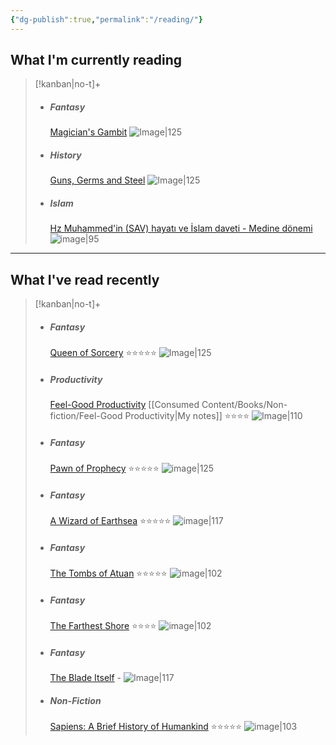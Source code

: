 ```yaml
---
{"dg-publish":true,"permalink":"/reading/"}
---
```


## What I'm currently reading
> [!kanban|no-t]+ 
> - ##### Fantasy
> 	[Magician's Gambit](https://www.goodreads.com/book/show/44688.Magician_s_Gambit)
> 	![Image|125](https://m.media-amazon.com/images/I/71BI-HVZv3L._AC_UF1000,1000_QL80_.jpg)
> - ##### History
>	[Guns, Germs and Steel](https://www.goodreads.com/book/show/1842.Guns_Germs_and_Steel?ac=1&from_search=true&qid=mYjexH7l3b&rank=1)
>	![Image|125](https://m.media-amazon.com/images/I/61V8g4GgqdL._AC_UF1000,1000_QL80_.jpg)
> - ##### Islam
> 	[Hz Muhammed'in (SAV) hayatı ve İslam daveti - Medine dönemi](https://www.kitapyurdu.com/kitap/mekke-ve-medine-donemi-2-cilt-hz-muhammedin-sav-hayati-ve-islam-daveti/76607.html&manufacturer_id=6934)
> 	![image|95](https://cdn1.dokuzsoft.com/u/kitapburada/img/b/h/z/hz-muhammedin-hayati-ve-islam-daveti-cilt-296da8ef02a4111c512c48079a308318f.jpg)

---
## What I've read recently
> [!kanban|no-t]+
> - ##### Fantasy
> 	[Queen of Sorcery](https://www.goodreads.com/book/show/587582.Queen_of_Sorcery)
> 	⭐️⭐️⭐️⭐️⭐️
> 	![Image|125](https://m.media-amazon.com/images/I/71BI-HVZv3L._AC_UF1000,1000_QL80_.jpg)
> - ##### Productivity
>	[Feel-Good Productivity](https://www.goodreads.com/book/show/142402923-feel-good-productivity?ac=1&from_search=true&qid=42b4KtHhOp&rank=1)
>	[[Consumed Content/Books/Non-fiction/Feel-Good Productivity\|My notes]]
> 	⭐️⭐️⭐️⭐️
>	![Image|110](https://images-na.ssl-images-amazon.com/images/S/compressed.photo.goodreads.com/books/1689695229i/142402923.jpg)
> - ##### Fantasy
> 	[Pawn of Prophecy](https://www.goodreads.com/book/show/44659.Pawn_of_Prophecy)
> 	⭐️⭐️⭐️⭐️⭐️
> 	![image|125](https://m.media-amazon.com/images/I/71BI-HVZv3L._AC_UF1000,1000_QL80_.jpg)
> - ##### Fantasy
> 	[A Wizard of Earthsea](https://www.goodreads.com/book/show/13642.A_Wizard_of_Earthsea)
> 	⭐️⭐️⭐️⭐️⭐️
> 	![image|117](https://m.media-amazon.com/images/I/81VxGPk9YFL._AC_UF1000,1000_QL80_.jpg)
> - ##### Fantasy
> 	[The Tombs of Atuan](https://www.goodreads.com/book/show/13662.The_Tombs_of_Atuan)
> 	⭐️⭐️⭐️⭐️⭐️
> 	![image|102](https://m.media-amazon.com/images/I/81jbJdygqcL._AC_UF1000,1000_QL80_.jpg)
> - ##### Fantasy
> 	[The Farthest Shore](https://www.goodreads.com/book/show/13667.The_Farthest_Shore)
> 	⭐️⭐️⭐️⭐️
> 	![image|102](https://m.media-amazon.com/images/I/71fvjKuiXqL._AC_UF1000,1000_QL80_.jpg)
> - ##### Fantasy
> 	[The Blade Itself](https://www.goodreads.com/book/show/944073)
> 	\-
> 	![Image|117](https://m.media-amazon.com/images/I/51bOdgp6-wL.jpg)
> - ##### Non-Fiction
> 	[Sapiens: A Brief History of Humankind](https://www.goodreads.com/en/book/show/23692271)
> 	⭐️⭐️⭐️⭐️⭐️
> 	![image|103](https://images-na.ssl-images-amazon.com/images/S/compressed.photo.goodreads.com/books/1595674533i/23692271.jpg)